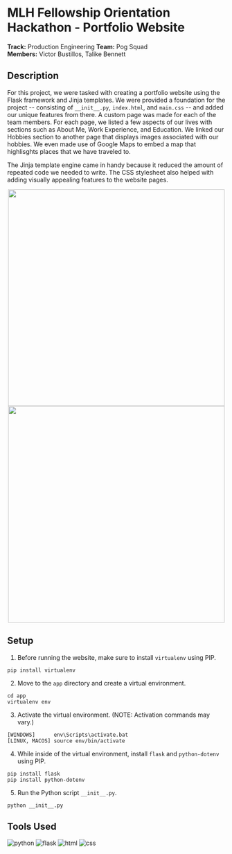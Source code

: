 # MLH Fellowship Orientation Hackathon - Portfolio Website
**Track:** Production Engineering
**Team:** Pog Squad  
**Members:** Victor Bustillos, Talike Bennett

## Description
For this project, we were tasked with creating a portfolio website using the Flask framework and Jinja templates. We were provided a foundation for the project -- consisting of `__init__.py`, `index.html`, and `main.css` -- and added our unique features from there. A custom page was made for each of the team members. For each page, we listed a few aspects of our lives with sections such as About Me, Work Experience, and Education. We linked our Hobbies section to another page that displays images associated with our hobbies. We even made use of Google Maps to embed a map that highlisghts places that we have traveled to.

The Jinja template engine came in handy because it reduced the amount of repeated code we needed to write. The CSS stylesheet also helped with adding visually appealing features to the website pages.

<p align="center">
  <img src="https://user-images.githubusercontent.com/65676639/172240028-1b4dc8be-ee72-441f-8916-c0e933681bec.png" width="500">
  <img src="https://user-images.githubusercontent.com/65676639/172240053-1dac51a7-1992-4f33-adc8-cfa5c52ed967.png" width="500">
</p>

## Setup
1. Before running the website, make sure to install `virtualenv` using PIP. 
```
pip install virtualenv
```
2. Move to the `app` directory and create a virtual environment.
```
cd app
virtualenv env
```
3. Activate the virtual environment. (NOTE: Activation commands may vary.)
```
[WINDOWS]      env\Scripts\activate.bat
[LINUX, MACOS] source env/bin/activate
```
4. While inside of the virtual environment, install `flask` and `python-dotenv` using PIP.
```
pip install flask
pip install python-dotenv
```
5. Run the Python script `__init__.py`.
```
python __init__.py
```

## Tools Used
![python](https://img.shields.io/badge/Python-FFD43B?style=for-the-badge&logo=python&logoColor=blue)
![flask](https://img.shields.io/badge/Flask-000000?style=for-the-badge&logo=flask&logoColor=white)
![html](https://img.shields.io/badge/HTML5-E34F26?style=for-the-badge&logo=html5&logoColor=white)
![css](https://img.shields.io/badge/CSS3-1572B6?style=for-the-badge&logo=css3&logoColor=white)
